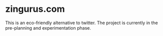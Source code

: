 # zingurus.com

This is an eco-friendly alternative to twitter. The project is currently in the pre-planning and experimentation phase.
